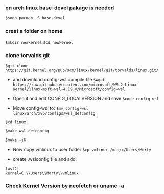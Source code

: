 ### on arch linux base-devel pakage is needed
`$sudo pacman -S base-devel`

### creat a folder on home
`$mkdir newkernel`
`$cd newkernel`

### clone torvalds git
`$git clone https://git.kernel.org/pub/scm/linux/kernel/git/torvalds/linux.git/`

* and download config-wsl compile file
`$wget https://raw.githubusercontent.com/microsoft/WSL2-Linux-Kernel/linux-msft-wsl-4.19.y/Microsoft/config-wsl`

* Open it and edit CONFIG_LOCALVERSION and save
`$code config-wsl`

* Move config-wsl to:
`$mv config-wsl linux/arch/x86/configs/wsl_defconfig`

`$cd linux`

`$make wsl_defconfig`

`$make -j6`

* Now copy vmlinux to user folder
`$cp vmlinux /mnt/c/Users/Morty`

* create .wslconfig file and add:
```
[wsl2]
kernel=C:\\Users\\Morty\\vmlinux
```

### Check Kernel Version by neofetch or uname -a
